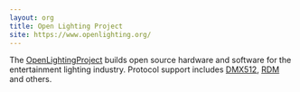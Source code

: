 ```yaml
---
layout: org
title: Open Lighting Project
site: https://www.openlighting.org/
---
```

The [OpenLightingProject](https://www.openlighting.org/) builds open source
hardware and software for the entertainment lighting industry. Protocol
support includes [DMX512](https://en.wikipedia.org/wiki/DMX512),
[RDM](https://en.wikipedia.org/wiki/RDM_(lighting)) and others.
